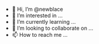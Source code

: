 - 👋 Hi, I’m @newblace
- 👀 I’m interested in ...
- 🌱 I’m currently learning ...
- 💞️ I’m looking to collaborate on ...
- 📫 How to reach me ...

<!---
newblace/newblace is a ✨ special ✨ repository because its `README.md` (this file) appears on your GitHub profile.
You can click the Preview link to take a look at your changes.
--->
